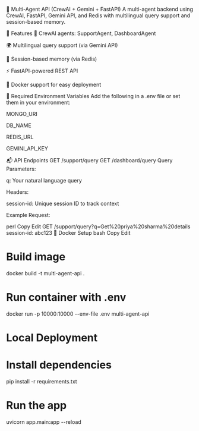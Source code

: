🧠 Multi-Agent API (CrewAI + Gemini + FastAPI)
A multi-agent backend using CrewAI, FastAPI, Gemini API, and Redis with multilingual query support and session-based memory.

🚀 Features
🤖 CrewAI agents: SupportAgent, DashboardAgent

🌍 Multilingual query support (via Gemini API)

🧠 Session-based memory (via Redis)

⚡ FastAPI-powered REST API

🐳 Docker support for easy deployment

🔧 Required Environment Variables
Add the following in a .env file or set them in your environment:

MONGO_URI

DB_NAME

REDIS_URL

GEMINI_API_KEY

📬 API Endpoints
GET /support/query
GET /dashboard/query
Query Parameters:

q: Your natural language query

Headers:

session-id: Unique session ID to track context

Example Request:

perl
Copy
Edit
GET /support/query?q=Get%20priya%20sharma%20details
session-id: abc123
🐳 Docker Setup
bash
Copy
Edit
# Build image
docker build -t multi-agent-api .

# Run container with .env
docker run -p 10000:10000 --env-file .env multi-agent-api
# Local Deployment
# Install dependencies
pip install -r requirements.txt

# Run the app
uvicorn app.main:app --reload
